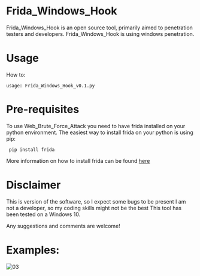 # Frida_Windows_Hook
Frida_Windows_Hook is an open source tool, primarily aimed to penetration testers and developers. Frida_Windows_Hook is using windows penetration. 


# Usage
How to:

```
usage: Frida_Windows_Hook_v0.1.py 
```                   


# Pre-requisites
To use Web_Brute_Force_Attack you need to have frida installed on your python environment. The easiest way to install frida on your python is using pip:

```
 pip install frida
```
More information on how to install frida can be found [here](https://frida.re/)


# Disclaimer
This is version of the software, so I expect some bugs to be present
I am not a developer, so my coding skills might not be the best
This tool has been tested on a Windows 10.

Any suggestions and comments are welcome!


# Examples:
![03](https://user-images.githubusercontent.com/38063224/114506488-d3475300-9c6c-11eb-918a-958f23d1a7a3.jpg)
